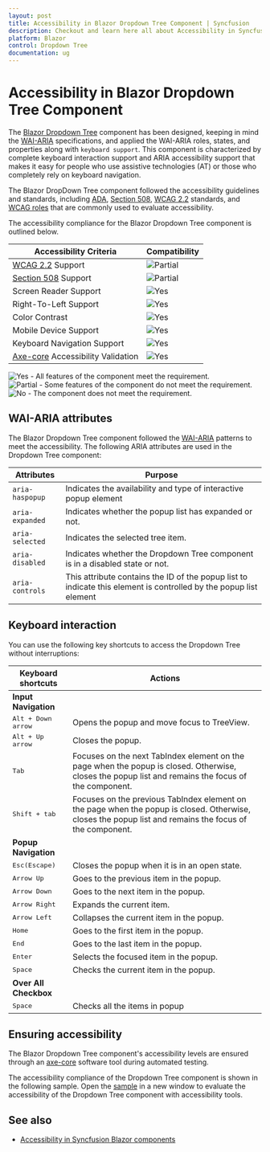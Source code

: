 ```yaml
---
layout: post
title: Accessibility in Blazor Dropdown Tree Component | Syncfusion
description: Checkout and learn here all about Accessibility in Syncfusion Blazor Dropdown Tree component and more.
platform: Blazor
control: Dropdown Tree
documentation: ug
---
```


# Accessibility in Blazor Dropdown Tree Component

The [Blazor Dropdown Tree](https://www.syncfusion.com/blazor-components/blazor-dropdowntree) component has been designed, keeping in mind the [WAI-ARIA](https://www.w3.org/WAI/ARIA/apg/patterns/) specifications, and applied the WAI-ARIA roles, states, and properties along with `keyboard support`. This component is characterized by complete keyboard interaction support and ARIA accessibility support that makes it easy for people who use assistive technologies (AT) or those who completely rely on keyboard navigation.

The Blazor DropDown Tree component followed the accessibility guidelines and standards, including [ADA](https://www.ada.gov/), [Section 508](https://www.section508.gov/), [WCAG 2.2](https://www.w3.org/TR/WCAG22/) standards, and [WCAG roles](https://www.w3.org/TR/wai-aria/#roles) that are commonly used to evaluate accessibility.

The accessibility compliance for the Blazor Dropdown Tree component is outlined below.

| Accessibility Criteria | Compatibility |
| -- | -- |
| [WCAG 2.2](https://www.w3.org/TR/WCAG22/) Support | <img src="https://cdn.syncfusion.com/content/images/documentation/partial.png" alt="Partial"> |
| [Section 508](https://www.section508.gov/) Support | <img src="https://cdn.syncfusion.com/content/images/documentation/partial.png" alt="Partial"> |
| Screen Reader Support | <img src="https://cdn.syncfusion.com/content/images/landing-page/yes.png" alt="Yes"> |
| Right-To-Left Support | <img src="https://cdn.syncfusion.com/content/images/landing-page/yes.png" alt="Yes"> |
| Color Contrast | <img src="https://cdn.syncfusion.com/content/images/landing-page/yes.png" alt="Yes"> |
| Mobile Device Support | <img src="https://cdn.syncfusion.com/content/images/landing-page/yes.png" alt="Yes"> |
| Keyboard Navigation Support | <img src="https://cdn.syncfusion.com/content/images/landing-page/yes.png" alt="Yes"> |
| [Axe-core](https://www.nuget.org/packages/Deque.AxeCore.Playwright) Accessibility Validation | <img src="https://cdn.syncfusion.com/content/images/landing-page/yes.png" alt="Yes"> |

<style>
    .post .post-content img {
        display: inline-block;
        margin: 0.5em 0;
    }
</style>

<div><img src="https://cdn.syncfusion.com/content/images/landing-page/yes.png" alt="Yes"> - All features of the component meet the requirement.</div>

<div><img src="https://cdn.syncfusion.com/content/images/documentation/partial.png" alt="Partial"> - Some features of the component do not meet the requirement.</div>

<div><img src="https://cdn.syncfusion.com/content/images/landing-page/no.png" alt="No"> - The component does not meet the requirement.</div>

## WAI-ARIA attributes

The Blazor Dropdown Tree component followed the [WAI-ARIA](https://www.w3.org/WAI/ARIA/apg/patterns/) patterns to meet the accessibility. The following ARIA attributes are used in the Dropdown Tree component:

| **Attributes** | **Purpose** |
| --- | --- |
| `aria-haspopup` | Indicates the availability and type of interactive popup element |
| `aria-expanded` | Indicates whether the popup list has expanded or not. |
| `aria-selected` | Indicates the selected tree item. |
| `aria-disabled` | Indicates whether the Dropdown Tree component is in a disabled state or not. |
| `aria-controls` | This attribute contains the ID of the popup list to indicate this element is controlled by the popup list element |

## Keyboard interaction

You can use the following key shortcuts to access the Dropdown Tree without interruptions:

| **Keyboard shortcuts** | **Actions** |
| --- | --- |
|**Input Navigation**|
| <kbd>Alt + Down arrow</kbd> | Opens the popup and move focus to TreeView. |
| <kbd>Alt + Up arrow</kbd> | Closes the popup. |
| <kbd>Tab</kbd> | Focuses on the next TabIndex element on the page when the popup is closed. Otherwise, closes the popup list and remains the focus of the component. |
| <kbd>Shift + tab </kbd> | Focuses on the previous TabIndex element on the page when the popup is closed. Otherwise, closes the popup list and remains the focus of the component. |
|**Popup Navigation**|
| <kbd>Esc(Escape)</kbd> | Closes the popup when it is in an open state. |
| <kbd>Arrow Up</kbd> | Goes to the previous item in the popup. |
| <kbd>Arrow Down</kbd> | Goes to the next item in the popup. |
| <kbd>Arrow Right</kbd> | Expands the current item. |
| <kbd>Arrow Left</kbd> | Collapses the current item in the popup. |
| <kbd>Home</kbd> | Goes to the first item in the popup. |
| <kbd>End</kbd> | Goes to the last item in the popup. |
| <kbd>Enter</kbd> | Selects the focused item in the popup. |
| <kbd>Space</kbd> | Checks the current item in the popup. |
|**Over All Checkbox**|
| <kbd>Space</kbd> | Checks all the items in popup |

## Ensuring accessibility

The Blazor Dropdown Tree component's accessibility levels are ensured through an [axe-core](https://www.nuget.org/packages/Deque.AxeCore.Playwright) software tool during automated testing.

The accessibility compliance of the Dropdown Tree component is shown in the following sample. Open the [sample](https://blazor.syncfusion.com/accessibility/dropdowntree) in a new window to evaluate the accessibility of the Dropdown Tree component with accessibility tools.

## See also

* [Accessibility in Syncfusion Blazor components](https://blazor.syncfusion.com/documentation/common/accessibility)
